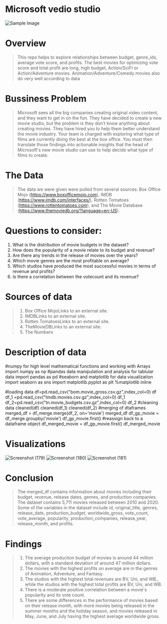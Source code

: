 # Microsoft vedio studio
![Sample Image](https://cdn.neowin.com/news/images/uploaded/2018/08/1533213049_artboard_5_wt_story.jpg)

# Overview
> This repo helps to explore relationships between budget, genre_ids, average vote score, and profits. The best movies for optimizing vote score and total profit are long, high budget, Action/SciFi or Action/Adventure movies. Animation/Adventure/Comedy movies also do very well according to data
# Bussiness Problem
> Microsoft sees all the big companies creating original video content, and they want to get in on the fun. They have decided to create a new movie studio, but the problem is they don’t know anything about creating movies. They have hired you to help them better understand the movie industry. Your team is charged with exploring what type of films are currently doing the best at the box office. You must then translate those findings into actionable insights that the head of Microsoft's new movie studio can use to help decide what type of films to create.
# The Data
> The data we were given were pulled from several sources: Box Office Mojo (https://www.boxofficemojo.com), IMDB (https://www.imdb.com/interfaces/), Rotten Tomatoes (https://www.rottentomatoes.com), and The Movie Database (https://www.themoviedb.org/?language=en-US).
# Questions to consider:
1. What is the distribution of movie budgets in the dataset?
2. How does the popularity of a movie relate to its budget and revenue?
3. Are there any trends in the release of movies over the years?
4. Which movie genres are the most profitable on average?
5. Which studios have produced the most successful movies in terms of revenue and profits?
6. Is there a correlation between the votecount and its revenue?
# Sources of data
> 1. Box Office MojoLinks to an external site.
> 2. IMDBLinks to an external site.
> 3. Rotten TomatoesLinks to an external site.
> 4. TheMovieDBLinks to an external site.
> 5. The Numbers
# Description of data
#numpy for high level mathematical functions and working with Arrays
import numpy as np
#pandas data manipulation and analysis for tablular data
import pandas as pd
#seaborn and matplotlib for data visualization
import seaborn as sns
import matplotlib.pyplot as plt
%matplotlib inline

#loading data
df=pd.read_csv("bom.movie_gross.csv.gz",index_col=0)
df
df_1 =pd.read_csv("tmdb.movies.csv.gz",index_col=0)
df_1
df_2=pd.read_csv("tn.movie_budgets.csv.gz",index_col=0)
df_2
#cleaning data
cleaned(df)
cleaned(df_1)
cleaned(df_2)
#merging of dtaframes
merged_df = df_merge.merge(df_2, on='movie')
merged_df
df_gp_movie = df_merge.groupby('movie')
df_gp_movie.first()
#reassign back to a dataframe object
df_merged_movie = df_gp_movie.first()
df_merged_movie
# Visualizations
![Screenshot (179)](https://user-images.githubusercontent.com/124572155/224480813-8c27d6da-e00c-42df-922b-a8e06a64c5ba.png)
![Screenshot (180)](https://user-images.githubusercontent.com/124572155/224480815-3f100556-8593-4b72-b326-da6c138327a7.png)
![Screenshot (181)](https://user-images.githubusercontent.com/124572155/224480818-49e8634e-4f74-4475-ad80-da30713b30ef.png)

# Conclusion
> The merged_df contains information about movies including their budget, revenue, release dates, genres, and production companies. The dataset contains 5,711 movies released between 2010 and 2020. Some of the variables in the dataset include id, original_title, genres, release_date, production_budget, worldwide_gross, vote_count, vote_average, popularity, production_companies, release_year, release_month, and profits.
# Findings
> 1.  The average production budget of movies is around 44 million dollars, with a standard deviation of around 47 million dollars.
> 2. The movies with the highest profits on average are in the genres of Animation, Adventure, and Fantasy.
> 3. The studios with the highest total revenues are BV, Uni, and WB., while the studios with the highest total profits are BV, Uni, and WB.
> 4. There is a moderate positive correlation between a movie's popularity and its vote count.
> 5. There are some differences in the performance of movies based on their release month, with more movies being released in the summer months and the holiday season,  and movies released in May, June, and July having the highest average worldwide gross.


